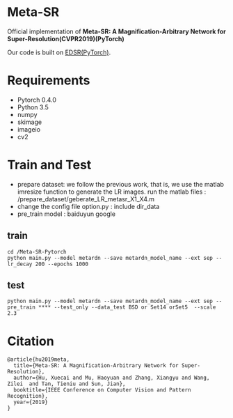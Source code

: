 # Meta-SR
Official implementation of **Meta-SR: A Magnification-Arbitrary Network for Super-Resolution(CVPR2019)(PyTorch)**

Our code is built on [EDSR(PyTorch)](https://github.com/thstkdgus35/EDSR-PyTorch).
# Requirements

* Pytorch 0.4.0
* Python 3.5
* numpy
* skimage
* imageio
* cv2

# Train and Test
* prepare dataset: we follow the previous work, that is, we use the matlab imresize function to generate the LR images.
run the matlab files :  /prepare_dataset/geberate_LR_metasr_X1_X4.m
* change the config file option.py : include dir_data
* pre_train model : baiduyun                google
## train 
```
cd /Meta-SR-Pytorch 
python main.py --model metardn --save metardn_model_name --ext sep --lr_decay 200 --epochs 1000 
```
## test 
```
python main.py --model metardn --save metardn_model_name --ext sep --pre_train **** --test_only --data_test BSD or Set14 orSet5  --scale 2.3
```
# Citation
```
@article{hu2019meta,
  title={Meta-SR: A Magnification-Arbitrary Network for Super-Resolution},
  author={Hu, Xuecai and Mu, Haoyuan and Zhang, Xiangyu and Wang, Zilei  and Tan, Tieniu and Sun, Jian},
  booktitle={IEEE Conference on Computer Vision and Pattern Recognition},
  year={2019}
}
```
